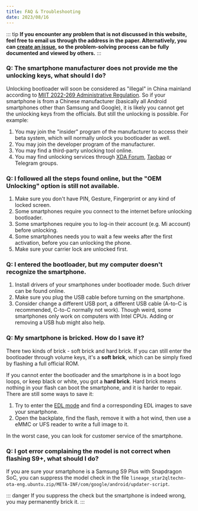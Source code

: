 ```yaml
---
title: FAQ & Troubleshooting
date: 2023/08/16
---
```


::: tip
**If you encounter any problem that is not discussed in this website, feel free to email us through the address in the paper. Alternatively, you can [create an issue](https://github.com/PowerPhone/PowerPhone/issues), so the problem-solving process can be fully documented and viewed by others.**
:::

### Q: The smartphone manufacturer does not provide me the unlocking keys, what should I do? 
Unlocking bootloader will soon be considered as "illegal" in China mainland according to [MIIT 2022-269 Administrative Regulation](http://www.cac.gov.cn/2022-12/14/c_1672656825925035.htm). So if your smartphone is from a Chinese manufacturer (basically all Android smartphones other than Samsung and Google), it is likely you cannot get the unlocking keys from the officials. But still the unlocking is possible. For example:
1. You may join the "insider" program of the manufacturer to access their beta system, which will normally unlock you bootloader as well.
2. You may join the developer program of the manufacturer.
3. You may find a third-party unlocking tool online.
4. You may find unlocking services through [XDA Forum](https://forum.xda-developers.com/), [Taobao](https://world.taobao.com/) or Telegram groups.

### Q: I followed all the steps found online, but the "OEM Unlocking" option is still not available.
1. Make sure you don't have PIN, Gesture, Fingerprint or any kind of locked screen.
2. Some smartphones require you connect to the internet before unlocking bootloader.
3. Some smartphones require you to log-in their account (e.g. Mi account) before unlocking.
4. Some smartphones needs you to wait a few weeks after the first activation, before you can unlocking the phone.
5. Make sure your carrier lock are unlocked first.

### Q: I entered the bootloader, but my computer doesn't recognize the smartphone.
1. Install drivers of your smartphones under bootloader mode. Such driver can be found online.
2. Make sure you plug the USB cable before turning on the smartphone.
3. Consider change a different USB port, a different USB cable (A-to-C is recommended, C-to-C normally not work). Though weird, some smartphones only work on computers with Intel CPUs. Adding or removing a USB hub might also help.

### Q: My smartphone is bricked. How do I save it?
There two kinds of brick - soft brick and hard brick. If you can still enter the bootloader through volume keys, it's a **soft brick**, which can be simply fixed by flashing a full official ROM.

If you cannot enter the bootloader and the smartphone is in a boot logo loops, or keep black or white, you got a **hard brick**. Hard brick means nothing in your flash can boot the smartphone, and it is harder to repair. There are still some ways to save it:
1. Try to enter the [EDL mode](https://en.wikipedia.org/wiki/Qualcomm_EDL_mode) and find a corresponding EDL images to save your smartphone. 
2. Open the backplate, find the flash, remove it with a hot wind, then use a eMMC or UFS reader to write a full image to it.

In the worst case, you can look for customer service of the smartphone. 

### Q: I got error complaining the model is not correct when flashing S9+, what should I do?
If you are sure your smartphone is a Samsung S9 Plus with Snapdragon SoC, you can suppress the model check in the file `lineage_star2qltechn-ota-eng.ubuntu.zip/META-INF/com/google/android/updater-script`.

::: danger
If you suppress the check but the smartphone is indeed wrong, you may permanently brick it.
:::